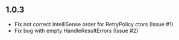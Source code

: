 ## 1.0.3

- Fix not correct IntelliSense order for RetryPolicy ctors (Issue #1)
- Fix bug with empty HandleResultErrors (Issue #2)